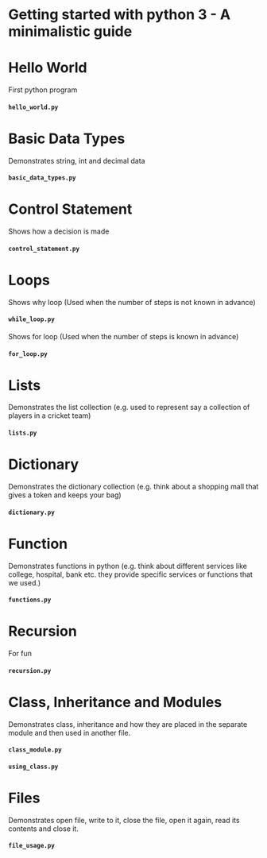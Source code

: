 # Getting started with python 3 - A minimalistic guide

# Hello World
First python program
#### **`hello_world.py`**

# Basic Data Types
Demonstrates string, int and decimal data
#### **`basic_data_types.py`**

# Control Statement
Shows how a decision is made
#### **`control_statement.py`**

# Loops
Shows why loop (Used when the number of steps is not known in advance)
#### **`while_loop.py`**

Shows for loop (Used when the number of steps is known in advance)
#### **`for_loop.py`**

# Lists
Demonstrates the list collection (e.g. used to represent say a collection of players in a cricket team)
#### **`lists.py`**

# Dictionary
Demonstrates the dictionary collection (e.g. think about a shopping mall that gives a token and keeps your bag)
#### **`dictionary.py`**

# Function
Demonstrates functions in python (e.g. think about different services like college, hospital, bank etc. they provide specific services or functions that we used.)
#### **`functions.py`**

# Recursion
For fun
#### **`recursion.py`**

# Class, Inheritance and Modules
Demonstrates class, inheritance and how they are placed in the separate module and then used in another file.
#### **`class_module.py`**
#### **`using_class.py`**

# Files
Demonstrates open file, write to it, close the file, open it again, read its contents and close it.
#### **`file_usage.py`**



